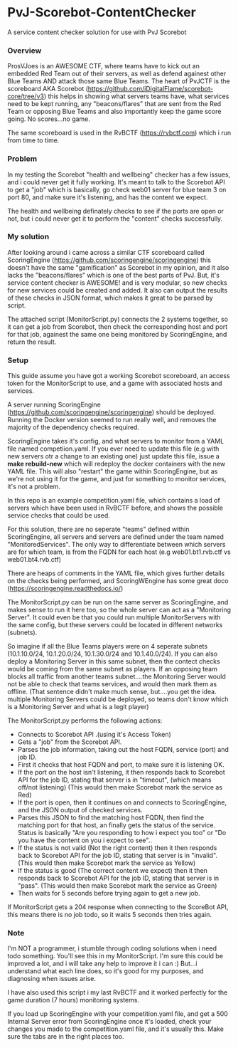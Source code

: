 # PvJ-Scorebot-ContentChecker
A service content checker solution for use with PvJ Scorebot

### Overview ###
ProsVJoes is an AWESOME CTF, where teams have to kick out an embedded Red Team out of their servers, as well as defend againest other Blue Teams AND attack those same Blue Teams.
The heart of PvJCTF is the scoreboard AKA Scorebot (https://github.com/iDigitalFlame/scorebot-core/tree/v3) this helps in showing what servers teams have, what services need to be kept running, any "beacons/flares" that are sent from the Red Team or opposing Blue Teams and also importantly keep the game score going.  No scores...no game.

The same scoreboard is used in the RvBCTF (https://rvbctf.com) which i run from time to time.

### Problem ###
In my testing the Scorebot "health and wellbeing" checker has a few issues, and i could never get it fully working.
It's meant to talk to the Scorebot API to get a "job" which is basically, go check web01 server for blue team 3 on port 80, and make sure it's listening, and has the content we expect.

The health and wellbeing definately checks to see if the ports are open or not, but i could never get it to perform the "content" checks successfully.

### My solution ###
After looking around i came across a similar CTF scoreboard called ScoringEngine (https://github.com/scoringengine/scoringengine) this doesn't have the same "gamification" as Scorebot in my opinion, and it also lacks the "beacons/flares" which is one of the best parts of PvJ.  But, it's service content checker is AWESOME! and is very modular, so new checks for new services could be created and added.
It also can output the results of these checks in JSON format, which makes it great to be parsed by script.

The attached script (MonitorScript.py) connects the 2 systems together, so it can get a job from Scorebot, then check the corresponding host and port for that job, againest the same one being monitored by ScoringEngine, and return the result.

### Setup ###
This guide assume you have got a working Scorebot scoreboard, an access token for the MonitorScript to use, and a game with associated hosts and services.

A server running ScoringEngine (https://github.com/scoringengine/scoringengine) should be deployed. Running the Docker version seemed to run really well, and removes the majority of the dependency checks required.

ScoringEngine takes it's config, and what servers to monitor from a YAML file named competiion.yaml.  If you ever need to update this file (e.g with new servers otr a change to an existing one) just update this file, issue a **make rebuild-new** which will redeploy the docker containers with the new YAML file.
This will also "restart" the game within ScoringEngine, but as we're not using it for the game, and just for something to monitor services, it's not a problem.

In this repo is an example competition.yaml file, which contains a load of servers which have been used in RvBCTF before, and shows the possible service checks that could be used.

For this solution, there are no seperate "teams" defined within ScoringEngine, all servers and servers are defined under the team named "MonitoredServices".  The only way to differentiate between which servers are for which team, is from the FQDN for each host (e.g web01.bt1.rvb.ctf vs web01.bt4.rvb.ctf)

There are heaps of comments in the YAML file, which gives further details on the checks being performed, and ScoringWEngine has some great doco (https://scoringengine.readthedocs.io/)

The MonitorScript.py can be run on the same server as ScoringEngine, and makes sense to run it here too, so the whole server can act as a "Monitoring Server".
It could even be that you could run multiple MonitorServers with the same config, but these servers could be located in different networks (subnets).

So imagine if all the Blue Teams players were on 4 seperate subnets (10.1.10.0/24, 10.1.20.0/24, 10.1.30.0/24 and 10.1.40.0/24).  If you can also deploy a Monitoring Server in this same subnet, then the contect checks would be coming from the same subnet as players.  If an opposing team blocks all traffic from another teams subnet....the Monitoring Server would not be able to check that teams services, and would then mark them as offline. (That sentence didn't make much sense, but....you get the idea.  multiple Monitoring Servers could be deployed, so teams don't know which is a Monitoring Server and what is a legit player)

The MonitorScript.py performs the following actions:

- Connects to Scorebot API .(using it's Access Token)
- Gets a "job" from the Scorebot API.
- Parses the job information, taking out the host FQDN, service (port)  and job ID.
- First it checks that host FQDN and port, to make sure it is listening OK.
- If the port on the host isn't listening, it then responds back to Scorebot API for the job ID, stating that server is in "timeout", (which means off/not listening) (This would then make Scorebot mark the service as Red)
- If the port is open, then it continues on and connects to ScoringEngine, and the JSON output of checked services.
- Parses this JSON to find the matching host FQDN, then find the matching port for that host, an finally gets the status of the service.  Status is basically "Are you responding to how i expect you too" or "Do you have the content on you i expect to see"..
- If the status is not valid (Not the right content) then it then responds back to Scorebot API for the job ID, stating that server is in "invalid". (This would then make Scorebot mark the service as Yellow)
- If the status is good (The correct content we expect) then it then responds back to Scorebot API for the job ID, stating that server is in "pass". (This would then make Scorebot mark the service as Green)
- Then waits for 5 seconds before trying again to get a new job.

If MonitorScript gets a 204 response when connecting to the ScoreBot API, this means there is no job todo, so it waits 5 seconds then tries again.

### Note ###
I'm NOT a programmer, i stumble through coding solutions when i need todo something.  You'll see this in my MonitorScript.  I'm sure this could be improved a lot, and i will take any help to improve it i can :)
But...i understand what each line does, so it's good for my purposes, and diagnosing when issues arise.

I have also used this script i my last RvBCTF and it worked perfectly for the game duration (7 hours) monitoring systems.


If you load up ScoringEngine with your competition.yaml file, and get a 500 Internal Server error from ScoringEngine once it's loaded, check your changes you made to the competition.yaml file, and it's usually this.  Make sure the tabs are in the right places too.
